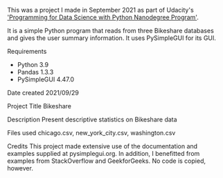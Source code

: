This was a project I made in September 2021 as part of Udacity's ['Programming for Data Science with Python Nanodegree Program'](https://www.udacity.com/course/programming-for-data-science-nanodegree--nd104).

It is a simple Python program that reads from three Bikeshare databases and gives the user summary information. It uses PySimpleGUI for its GUI.

Requirements
* Python 3.9
* Pandas 1.3.3
* PySimpleGUI 4.47.0

Date created
2021/09/29

Project Title
Bikeshare

Description
Present descriptive statistics on Bikeshare data

Files used
chicago.csv, new_york_city.csv, washington.csv

Credits
This project made extensive use of the documentation and examples supplied at pysimplegui.org. In addition, I benefitted from examples from StackOverflow and GeekforGeeks. No code is copied, however.
